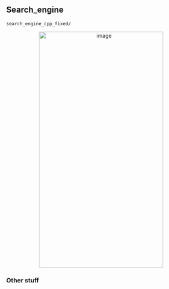 ## Search_engine

`search_engine_cpp_fixed/`

<p align="center">
  <img width="330" height="629" alt="image" src="https://github.com/user-attachments/assets/486749a6-020a-4f75-8f55-9f59773b7a1b" />
</p>

### Other stuff
